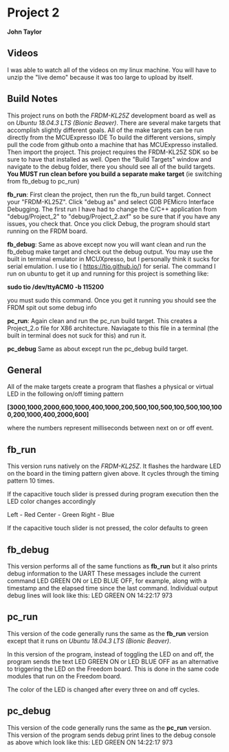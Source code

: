 # Project 2
**John Taylor**
## Videos
I was able to watch all of the videos on my linux machine. You will have to unzip the "live demo" because it was too large to upload by itself.
## Build Notes 
This project runs on both the *FRDM-KL25Z* development board as well as on *Ubuntu 18.04.3 LTS (Bionic Beaver)*.
There are several make targets that accomplish slightly different goals. All of the make targets can be run directly from the MCUExpresso IDE
To build the different versions, simply pull the code from github onto a machine that has MCUExpresso installed. Then import the project. This project requires the FRDM-KL25Z SDK so be sure to have that installed as well.
Open the "Build Targets" window and navigate to the debug folder, there you should see all of the build targets.
**You MUST run clean before you build a separate make target** (ie switching from fb_debug to pc_run)

**fb_run**: First clean the project, then run the fb_run build target. Connect your "FRDM-KL25Z". Click "debug as" and select GDB PEMicro Interface Debugging. The first run I have had to change the C/C++ application from "debug/Project_2" to "debug/Project_2.axf" so be sure that if you have any issues, you check that. Once you click Debug, the program should start running on the FRDM board.

**fb_debug**: Same as above except now you will want clean and run the fb_debug make target and check out the debug output. You may use the built in terminal emulator in MCUXpresso, but I personally think it sucks for serial emulation. I use tio ( https://tio.github.io/) for serial. The command I run on ubuntu to get it up and running for this project is something like:

**sudo tio /dev/ttyACM0 -b 115200**

you must sudo this command.
Once you get it running you should see the FRDM spit out some debug info

**pc_run**: Again clean and run the pc_run build target. This creates a Project_2.o file for X86 architecture. Naviagate to this file in a terminal (the built in terminal does not suck for this) and run it. 

**pc_debug** Same as about except run the pc_debug build target.


## General
All of the make targets create a program that flashes a physical or virtual LED in the following on/off timing pattern


**[3000,1000,2000,600,1000,400,1000,200,500,100,500,100,500,100,1000,200,1000,400,2000,600]**

 where the numbers represent milliseconds between next on or off event.

## fb_run
This version runs natively on the *FRDM-KL25Z*. It flashes the hardware LED on the board in the timing pattern given above. It cycles through the timing pattern 10 times.

If the capacitive touch slider is pressed during program execution then the LED color changes accordingly

Left - Red
Center - Green
Right - Blue

If the capacitive touch slider is not pressed, the color defaults to green
## fb_debug
This version performs all of the same functions as **fb_run** but it also prints debug information to the UART
These messages include the current command LED GREEN ON or LED BLUE OFF, for example, along with a timestamp and the elapsed time since the last command. Individual output debug lines will look like this:
LED GREEN ON 14:22:17 973

## pc_run
This version of the code generally runs the same as the **fb_run** version except that it runs on *Ubuntu 18.04.3 LTS (Bionic Beaver)*. 

In this version of the program, instead of toggling the LED on and off, the program sends the text LED GREEN ON or LED BLUE OFF as an alternative to triggering the LED on the Freedom board. This is  done in the same code modules that run on the Freedom board.

The color of the LED is changed after every three on and off cycles.

## pc_debug
This version of the code generally runs the same as the **pc_run** version. This version of the program sends  debug print lines to the debug console as above which look like this: 
LED GREEN ON 14:22:17 973
